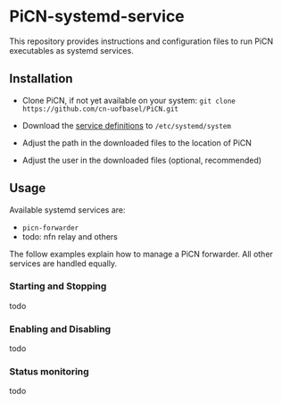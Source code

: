 # PiCN-systemd-service

This repository provides instructions and configuration files to run PiCN executables as systemd services.

## Installation

* Clone PiCN, if not yet available on your system: `git clone https://github.com/cn-uofbasel/PiCN.git`

* Download the [service definitions](services) to `/etc/systemd/system`

* Adjust the path in the downloaded files to the location of PiCN

* Adjust the user in the downloaded files (optional, recommended) 

## Usage

Available systemd services are:

* `picn-forwarder`
* todo: nfn relay and others

The follow examples explain how to manage a PiCN forwarder. All other services are handled equally.

### Starting and Stopping

todo

### Enabling and Disabling

todo

### Status monitoring

todo
